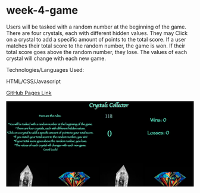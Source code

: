 # week-4-game

Users will be tasked with a random number at the beginning of the game.
There are four crystals, each with different hidden values. They may Click on a crystal to add a specific amount of points to the total score. If a user matches their total score to the random number, the game is won. If their total score goes above the random number, they lose.  The values of each crystal will change with each new game.

Technologies/Languages Used:

HTML/CSS/Javascript

<a href="https://katherinerinas.github.io/week-4-game/">GitHub Pages Link</a>

<img src="assets/images/crystalgame.png">
